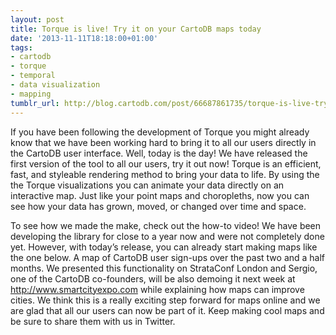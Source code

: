 ```yaml
---
layout: post
title: Torque is live! Try it on your CartoDB maps today
date: '2013-11-11T18:18:00+01:00'
tags:
- cartodb
- torque
- temporal
- data visualization
- mapping
tumblr_url: http://blog.cartodb.com/post/66687861735/torque-is-live-try-it-on-your-cartodb-maps-today
---
```

If you have been following the development of Torque you might already know that we have been working hard to bring it to all our users directly in the CartoDB user interface. Well, today is the day! We have released the first version of the tool to all our users, try it out now!
Torque is an efficient, fast, and styleable rendering method to bring your data to life. By using the the Torque visualizations you can animate your data directly on an interactive map. Just like your point maps and choropleths, now you can see how your data has grown, moved, or changed over time and space.

To see how we made the make, check out the how-to video!
We have been developing the library for close to a year now and were not completely done yet. However, with today’s release, you can already start making maps like the one below. A map of CartoDB user sign-ups over the past two and a half months.
We presented this functionality on StrataConf London and Sergio, one of the CartoDB co-founders, will be also demoing it next week at http://www.smartcityexpo.com while explaining how maps can improve cities.
We think this is a really exciting step forward for maps online and we are glad that all our users can now be part of it. Keep making cool maps and be sure to share them with us in Twitter.
